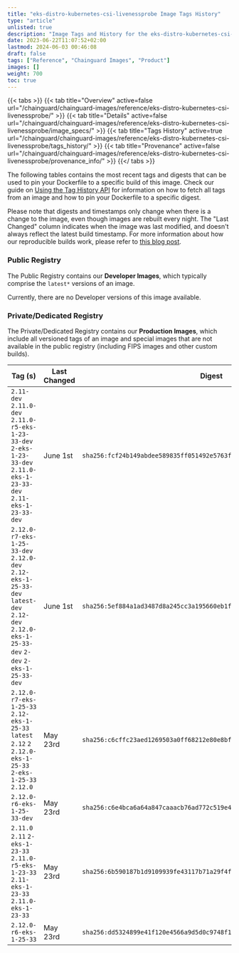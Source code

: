 ```yaml
---
title: "eks-distro-kubernetes-csi-livenessprobe Image Tags History"
type: "article"
unlisted: true
description: "Image Tags and History for the eks-distro-kubernetes-csi-livenessprobe Chainguard Image"
date: 2023-06-22T11:07:52+02:00
lastmod: 2024-06-03 00:46:08
draft: false
tags: ["Reference", "Chainguard Images", "Product"]
images: []
weight: 700
toc: true
---
```


{{< tabs >}}
{{< tab title="Overview" active=false url="/chainguard/chainguard-images/reference/eks-distro-kubernetes-csi-livenessprobe/" >}}
{{< tab title="Details" active=false url="/chainguard/chainguard-images/reference/eks-distro-kubernetes-csi-livenessprobe/image_specs/" >}}
{{< tab title="Tags History" active=true url="/chainguard/chainguard-images/reference/eks-distro-kubernetes-csi-livenessprobe/tags_history/" >}}
{{< tab title="Provenance" active=false url="/chainguard/chainguard-images/reference/eks-distro-kubernetes-csi-livenessprobe/provenance_info/" >}}
{{</ tabs >}}

The following tables contains the most recent tags and digests that can be used to pin your Dockerfile to a specific build of this image. Check our guide on [Using the Tag History API](/chainguard/chainguard-images/using-the-tag-history-api/) for information on how to fetch all tags from an image and how to pin your Dockerfile to a specific digest.

Please note that digests and timestamps only change when there is a change to the image, even though images are rebuilt every night. The "Last Changed" column indicates when the image was last modified, and doesn't always reflect the latest build timestamp. For more information about how our reproducible builds work, please refer to [this blog post](https://www.chainguard.dev/unchained/reproducing-chainguards-reproducible-image-builds).

### Public Registry
The Public Registry contains our **Developer Images**, which typically comprise the `latest*` versions of an image.

Currently, there are no Developer versions of this image available.

### Private/Dedicated Registry
The Private/Dedicated Registry contains our **Production Images**, which include all versioned tags of an image and special images that are not available in the public registry (including FIPS images and other custom builds).

| Tag (s)                                                                                                                                       | Last Changed | Digest                                                                    |
|-----------------------------------------------------------------------------------------------------------------------------------------------|--------------|---------------------------------------------------------------------------|
|  `2.11-dev` `2.11.0-dev` `2.11.0-r5-eks-1-23-33-dev` `2-eks-1-23-33-dev` `2.11.0-eks-1-23-33-dev` `2.11-eks-1-23-33-dev`                      | June 1st     | `sha256:fcf24b149abdee589835ff051492e5763f448001c38aa8f1d2a1d74f3f8ddd91` |
|  `2.12.0-r7-eks-1-25-33-dev` `2.12.0-dev` `2.12-eks-1-25-33-dev` `latest-dev` `2.12-dev` `2.12.0-eks-1-25-33-dev` `2-dev` `2-eks-1-25-33-dev` | June 1st     | `sha256:5ef884a1ad3487d8a245cc3a195660eb1f3d9b803602892c5a13ae145b8b7ce4` |
|  `2.12.0-r7-eks-1-25-33` `2.12-eks-1-25-33` `latest` `2.12` `2` `2.12.0-eks-1-25-33` `2-eks-1-25-33` `2.12.0`                                 | May 23rd     | `sha256:c6cffc23aed1269503a0ff68212e80e8bf61a45c314781449c68c67208b9c0f8` |
|  `2.12.0-r6-eks-1-25-33-dev`                                                                                                                  | May 23rd     | `sha256:c6e4bca6a64a847caaacb76ad772c519e4e62dc0632a5e1e30f0c720a5c068cd` |
|  `2.11.0` `2.11` `2-eks-1-23-33` `2.11.0-r5-eks-1-23-33` `2.11-eks-1-23-33` `2.11.0-eks-1-23-33`                                              | May 23rd     | `sha256:6b590187b1d9109939fe43117b71a29f4f12ae2bb49891773670c840ffb183c1` |
|  `2.12.0-r6-eks-1-25-33`                                                                                                                      | May 23rd     | `sha256:dd5324899e41f120e4566a9d5d0c9748f16f603685208759dba2475c7fcdac33` |

